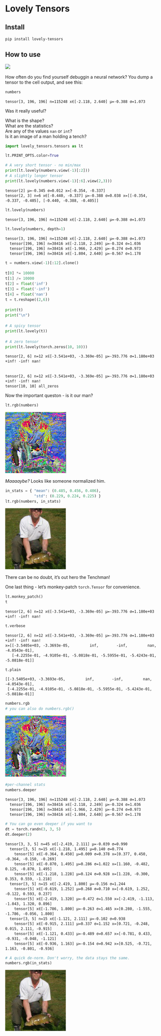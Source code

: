 Lovely Tensors
================

<!-- WARNING: THIS FILE WAS AUTOGENERATED! DO NOT EDIT! -->

## Install

``` sh
pip install lovely-tensors
```

## How to use

![](https://github.com/xl0/lovely-tensors/raw/master/demo.gif)

How often do you find yourself debuggin a neural network? You dump a
tensor to the cell output, and see this:

``` python
numbers
```

    tensor[3, 196, 196] n=115248 x∈[-2.118, 2.640] μ=-0.388 σ=1.073

Was it really useful?

What is the shape?  
What are the statistics?  
Are any of the values `nan` or `int`?  
Is it an image of a man holding a tench?

``` python
import lovely_tensors.tensors as lt
```

``` python
lt.PRINT_OPTS.color=True
```

``` python
# A very short tensor - no min/max
print(lt.lovely(numbers.view(-1)[:2]))
# A slightly longer tensor
print(lt.lovely(numbers.view(-1)[:6].view(2,3)))
```

    tensor[2] μ=-0.345 σ=0.012 x=[-0.354, -0.337]
    tensor[2, 3] n=6 x∈[-0.440, -0.337] μ=-0.388 σ=0.038 x=[[-0.354, -0.337, -0.405], [-0.440, -0.388, -0.405]]

``` python
lt.lovely(numbers)
```

    tensor[3, 196, 196] n=115248 x∈[-2.118, 2.640] μ=-0.388 σ=1.073

``` python
lt.lovely(numbers, depth=1)
```

    tensor[3, 196, 196] n=115248 x∈[-2.118, 2.640] μ=-0.388 σ=1.073
      tensor[196, 196] n=38416 x∈[-2.118, 2.249] μ=-0.324 σ=1.036
      tensor[196, 196] n=38416 x∈[-1.966, 2.429] μ=-0.274 σ=0.973
      tensor[196, 196] n=38416 x∈[-1.804, 2.640] μ=-0.567 σ=1.178

``` python
t = numbers.view(-1)[:12].clone()

t[0] *= 10000
t[1] /= 10000
t[2] = float('inf')
t[3] = float('-inf')
t[4] = float('nan')
t = t.reshape((2,6))

print(t)
print("\n")

# A spicy tensor
print(lt.lovely(t))

# A zero tensor
print(lt.lovely(torch.zeros(10, 10)))
```

    tensor[2, 6] n=12 x∈[-3.541e+03, -3.369e-05] μ=-393.776 σ=1.180e+03 +inf! -inf! nan!


    tensor[2, 6] n=12 x∈[-3.541e+03, -3.369e-05] μ=-393.776 σ=1.180e+03 +inf! -inf! nan!
    tensor[10, 10] all_zeros

Now the important queston - is it our man?

``` python
lt.rgb(numbers)
```

![](index_files/figure-gfm/cell-9-output-1.png)

*Maaaaybe?* Looks like someone normalized him.

``` python
in_stats = { "mean": (0.485, 0.456, 0.406),
             "std": (0.229, 0.224, 0.225) }
lt.rgb(numbers, in_stats)
```

![](index_files/figure-gfm/cell-10-output-1.png)

There can be no doubt, it’s out hero the Tenchman!

One last thing - let’s monkey-patch `torch.Tensor` for convenience.

``` python
lt.monkey_patch()
t
```

    tensor[2, 6] n=12 x∈[-3.541e+03, -3.369e-05] μ=-393.776 σ=1.180e+03 +inf! -inf! nan!

``` python
t.verbose
```

    tensor[2, 6] n=12 x∈[-3.541e+03, -3.369e-05] μ=-393.776 σ=1.180e+03 +inf! -inf! nan!
    x=[[-3.5405e+03, -3.3693e-05,         inf,        -inf,         nan, -4.0543e-01],
       [-4.2255e-01, -4.9105e-01, -5.0818e-01, -5.5955e-01, -5.4243e-01, -5.0818e-01]]

``` python
t.plain
```

    [[-3.5405e+03, -3.3693e-05,         inf,        -inf,         nan, -4.0543e-01],
     [-4.2255e-01, -4.9105e-01, -5.0818e-01, -5.5955e-01, -5.4243e-01, -5.0818e-01]]

``` python
numbers.rgb
# you can also do numbers.rgb()
```

![](index_files/figure-gfm/cell-14-output-1.png)

``` python
#per-channel stats
numbers.deeper
```

    tensor[3, 196, 196] n=115248 x∈[-2.118, 2.640] μ=-0.388 σ=1.073
      tensor[196, 196] n=38416 x∈[-2.118, 2.249] μ=-0.324 σ=1.036
      tensor[196, 196] n=38416 x∈[-1.966, 2.429] μ=-0.274 σ=0.973
      tensor[196, 196] n=38416 x∈[-1.804, 2.640] μ=-0.567 σ=1.178

``` python
# You can go even deeper if you want to
dt = torch.randn(3, 3, 5)
dt.deeper(2)
```

    tensor[3, 3, 5] n=45 x∈[-2.419, 2.111] μ=-0.039 σ=0.990
      tensor[3, 5] n=15 x∈[-1.218, 1.495] μ=0.140 σ=0.774
        tensor[5] x∈[-0.364, 0.450] μ=0.009 σ=0.378 x=[0.377, 0.450, -0.364, -0.150, -0.269]
        tensor[5] x∈[-0.870, 1.495] μ=0.286 σ=1.022 x=[1.160, -0.482, 0.125, -0.870, 1.495]
        tensor[5] x∈[-1.218, 1.228] μ=0.124 σ=0.928 x=[1.228, -0.300, 0.353, 0.559, -1.218]
      tensor[3, 5] n=15 x∈[-2.419, 1.800] μ=-0.156 σ=1.244
        tensor[5] x∈[-0.619, 1.252] μ=0.268 σ=0.710 x=[-0.619, 1.252, -0.122, 0.593, 0.237]
        tensor[5] x∈[-2.419, 1.320] μ=-0.472 σ=1.550 x=[-2.419, -1.113, -1.043, 1.320, 0.896]
        tensor[5] x∈[-1.786, 1.800] μ=-0.263 σ=1.465 x=[0.280, -1.555, -1.786, -0.056, 1.800]
      tensor[3, 5] n=15 x∈[-1.121, 2.111] μ=-0.102 σ=0.938
        tensor[5] x∈[-0.915, 2.111] μ=0.337 σ=1.152 x=[0.721, -0.248, 0.015, 2.111, -0.915]
        tensor[5] x∈[-1.121, 0.433] μ=-0.489 σ=0.657 x=[-0.781, 0.433, -0.931, -0.048, -1.121]
        tensor[5] x∈[-0.936, 1.163] μ=-0.154 σ=0.942 x=[0.525, -0.721, 1.163, -0.801, -0.936]

``` python
# A quick de-norm. Don't worry, the data stays the same.
numbers.rgb(in_stats)
```

![](index_files/figure-gfm/cell-17-output-1.png)
